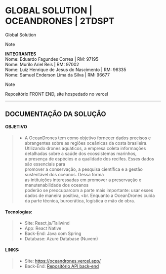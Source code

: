 # GLOBAL SOLUTION | OCEANDRONES | 2TDSPT
Global Solution 
> [!NOTE]
>**INTEGRANTES** <BR>
> Nome: Eduardo Fagundes Correa | RM: 97195 <BR>
> Nome: Murilo Ariel Reis | RM: 97002 <BR>
> Nome: Luiz Henrique de Jesus do Nascimento | RM: 96335 <BR>
> Nome: Samuel Enderson Lima da Silva | RM: 96677 <BR>

> [!NOTE]
> Repositório FRONT END, site hospedado no vercel

---

## DOCUMENTAÇÃO DA SOLUÇÃO
#### OBJETIVO
> - A OceanDrones tem como objetivo fornecer dados precisos e abrangentes sobre as regiões oceânicas da costa brasileira.<br>
> Utilizando drones aquáticos, a empresa coleta informações detalhadas sobre a saúde dos ecossistemas marinhos,<br>
> a presença de espécies e a qualidade dos recifes. Esses dados são essenciais para<br>
> promover a conservação, a pesquisa científica e a gestão sustentável dos oceanos. Dessa forma<br>
> as intituições interessadas em promover a preservação e manutenabilidade dos oceanos<br>
> poderão se preocuparcom a parte mais importante: usar esses dados de maneira positiva, <br.
> Enquanto a OceanDrones cuida da parte técnica, burocrática, logística e mão de obra.

#### Tecnologias:
> - Site: React.js/Tailwind
> - App: React Native
> - Back-End: Java com Spring
> - Database: Azure Database (Nuvem)
#### LINKS:
> - Site: https://oceandrones.vercel.app/
> - Back-End: [Repositório API back-end](https://github.com/luiznsc/oceandrones_api_web_spring)
